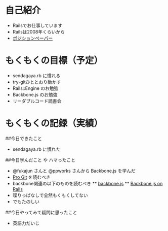 # 自己紹介

* Railsでお仕事しています
* Railsは2008年くらいから
* [ポジションペーパー](http://takuyan.com)

# もくもくの目標（予定）

* sendagaya.rb に慣れる
* try-gitひととおり動かす
* Rails::Engine のお勉強
* Backbone.js のお勉強
* リーダブルコード読書会

# もくもくの記録（実績）

##今日できたこと

* sendagaya.rb に慣れた

##今日学んだこと や ハマったこと

* @fukajun さんと @ppworks さんから Backbone.js を学んだ
* [Pro Git](http://git-scm.com/book/ja) を読むべき
* backbone関連の以下のものを読むべき
** [backbone.js](http://documentcloud.github.com/backbone/docs/backbone.html)
** [Backbone.js on Rails](https://workshops.thoughtbot.com/products/1-backbone-js-on-rails)
* 喋りっぱなしで全然もくもくしてない
* でもたのしい

##今日やってみて疑問に思ったこと

* 英語力だいじ


